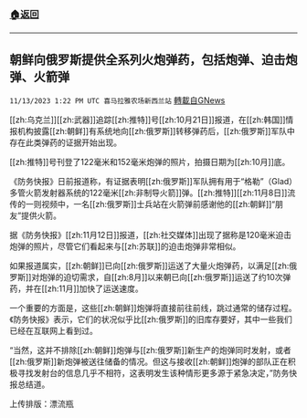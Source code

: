 ###  [:house:返回](README.md)
---


## 朝鲜向俄罗斯提供全系列火炮弹药，包括炮弹、迫击炮弹、火箭弹
`11/13/2023 1:22 PM UTC 喜马拉雅农场新西兰站` [轉載自GNews](https://gnews.org/articles/1971021)

[[zh:乌克兰]][[zh:武器]]追踪[[zh:推特]]号[[zh:10月21日]]报道，在[[zh:韩国]]情报机构披露[[zh:朝鲜]]有系统地向[[zh:俄罗斯]]转移弹药后，[[zh:俄罗斯]]军队中存在此类弹药的证据开始出现。

[[zh:推特]]号刊登了122毫米和152毫米炮弹的照片，拍摄日期为[[zh:10月]]底。

《防务快报》日前报道称，有证据表明[[zh:俄罗斯]]军队拥有用于“格勒”（Glad）多管火箭发射器系统的122毫米[[zh:非制导火箭]]弹。[[zh:推特]][[zh:11月8日]]流传的一则视频中，一名[[zh:俄罗斯]]士兵站在火箭弹前感谢他的[[zh:朝鲜]]“朋友”提供火箭。

据《防务快报》[[zh:11月12日]]报道，[[zh:社交媒体]]出现了据称是120毫米迫击炮弹的照片，尽管它们看起来与[[zh:苏联]]的迫击炮弹非常相似。

如果报道属实，[[zh:朝鲜]]已向[[zh:俄罗斯]]运送了大量火炮弹药，以满足[[zh:俄罗斯]]对炮弹的迫切需求，自[[zh:8月]]以来朝已向[[zh:俄罗斯]]运送了约10次弹药，并在[[zh:11月]]加快了运送速度。

一个重要的方面是，这些[[zh:朝鲜]]炮弹将直接前往前线，跳过通常的储存过程。《防务快报》表示，它们的状况似乎比[[zh:俄罗斯]]的旧库存要好，其中一些我们已经在互联网上看到过。

“当然，这并不排除[[zh:朝鲜]]炮弹与[[zh:俄罗斯]]新生产的炮弹同时发射，或者[[zh:俄罗斯]]新炮弹被送往储备的情况。但这与接收[[zh:朝鲜]]炮弹的部队正在积极寻找发射台的信息几乎不相符，这表明发生该种情形更多源于紧急决定，”防务快报总结道。

上传排版：漂流瓶
